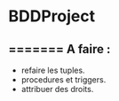 # BDDProject
=======
A faire :
-----------
  * refaire les tuples.
  * procedures et triggers.
  * attribuer des droits.
